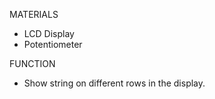 MATERIALS
 - LCD Display
 - Potentiometer

FUNCTION
 - Show string on different rows in the display.